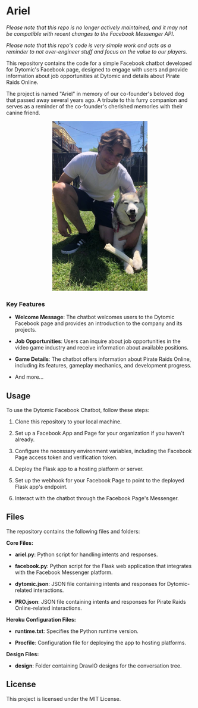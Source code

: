 # Ariel

_Please note that this repo is no longer actively maintained, and it may not be compatible with recent changes to the Facebook Messenger API._

_Please note that this repo's code is very simple work and acts as a reminder to not over-engineer stuff and focus on the value to our players._

This repository contains the code for a simple Facebook chatbot developed for Dytomic's Facebook page, designed to engage with users and provide information about job opportunities at Dytomic and details about Pirate Raids Online.

The project is named "Ariel" in memory of our co-founder's beloved dog that passed away several years ago. A tribute to this furry companion and serves as a reminder of the co-founder's cherished memories with their canine friend.

<p align="center">
  <img src="./ariel.jpg" width=256 />
</p>

### Key Features

- **Welcome Message**: The chatbot welcomes users to the Dytomic Facebook page and provides an introduction to the company and its projects.

- **Job Opportunities**: Users can inquire about job opportunities in the video game industry and receive information about available positions.

- **Game Details**: The chatbot offers information about Pirate Raids Online, including its features, gameplay mechanics, and development progress.

- And more...
  
## Usage

To use the Dytomic Facebook Chatbot, follow these steps:

1. Clone this repository to your local machine.

2. Set up a Facebook App and Page for your organization if you haven't already.

3. Configure the necessary environment variables, including the Facebook Page access token and verification token.

4. Deploy the Flask app to a hosting platform or server.

5. Set up the webhook for your Facebook Page to point to the deployed Flask app's endpoint.

6. Interact with the chatbot through the Facebook Page's Messenger.

## Files

The repository contains the following files and folders:

**Core Files:**

- **ariel.py**: Python script for handling intents and responses.

- **facebook.py**: Python script for the Flask web application that integrates with the Facebook Messenger platform.

- **dytomic.json**: JSON file containing intents and responses for Dytomic-related interactions.

- **PRO.json**: JSON file containing intents and responses for Pirate Raids Online-related interactions.

**Heroku Configuration Files:**

- **runtime.txt**: Specifies the Python runtime version.

- **Procfile**: Configuration file for deploying the app to hosting platforms.

**Design Files:**

- **design**: Folder containing DrawIO designs for the conversation tree.

## License

This project is licensed under the MIT License.
